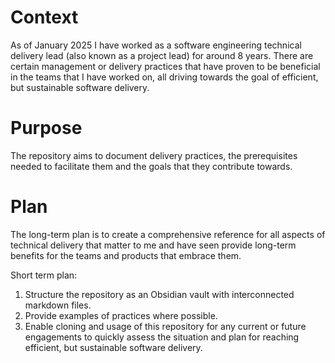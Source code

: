 # Context
As of January 2025 I have worked as a software engineering technical delivery lead (also known as a project lead) for around 8 years. There are certain management or delivery practices that have proven to be beneficial in the teams that I have worked on, all driving towards the goal of efficient, but sustainable software delivery.
# Purpose
The repository aims to document delivery practices, the prerequisites needed to facilitate them and the goals that they contribute towards.
# Plan
The long-term plan is to create a comprehensive reference for all aspects of technical delivery that matter to me and have seen provide long-term benefits for the teams and products that embrace them.

Short term plan:
1. Structure the repository as an Obsidian vault with interconnected markdown files.
2. Provide examples of practices where possible.
3. Enable cloning and usage of this repository for any current or future engagements to quickly assess the situation and plan for reaching efficient, but sustainable software delivery.